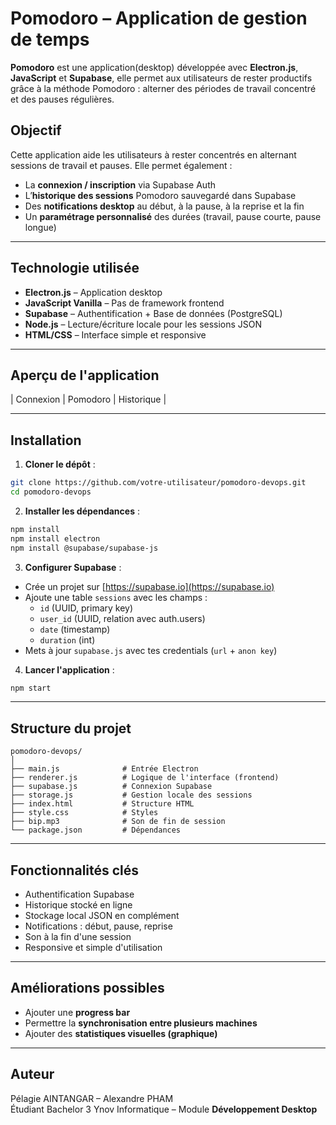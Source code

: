 # Pomodoro – Application de gestion de temps

**Pomodoro** est une  application(desktop) développée avec **Electron.js**, **JavaScript** et **Supabase**, elle permet aux utilisateurs de rester productifs grâce à la méthode Pomodoro : alterner des périodes de travail concentré et des pauses régulières.

## Objectif

Cette application aide les utilisateurs à rester concentrés en alternant sessions de travail et pauses. Elle permet également :
- La **connexion / inscription** via Supabase Auth
- L’**historique des sessions** Pomodoro sauvegardé dans Supabase
- Des **notifications desktop** au début, à la pause, à la reprise et la fin
- Un **paramétrage personnalisé** des durées (travail, pause courte, pause longue)

---

## Technologie utilisée

- **Electron.js** – Application desktop
- **JavaScript Vanilla** – Pas de framework frontend
- **Supabase** – Authentification + Base de données (PostgreSQL)
- **Node.js** – Lecture/écriture locale pour les sessions JSON 
- **HTML/CSS** – Interface simple et responsive

---

## Aperçu de l'application

| Connexion | Pomodoro | Historique |

---

## Installation

1. **Cloner le dépôt** :

```bash
git clone https://github.com/votre-utilisateur/pomodoro-devops.git
cd pomodoro-devops
```

2. **Installer les dépendances** :

```bash
npm install
npm install electron
npm install @supabase/supabase-js

```

3. **Configurer Supabase** :

- Crée un projet sur [https://supabase.io](https://supabase.io)
- Ajoute une table `sessions` avec les champs :
  - `id` (UUID, primary key)
  - `user_id` (UUID, relation avec auth.users)
  - `date` (timestamp)
  - `duration` (int)
- Mets à jour `supabase.js` avec tes credentials (`url` + `anon key`)

4. **Lancer l'application** :

```bash
npm start
```

---

## Structure du projet

```
pomodoro-devops/
│
├── main.js              # Entrée Electron
├── renderer.js          # Logique de l'interface (frontend)
├── supabase.js          # Connexion Supabase
├── storage.js           # Gestion locale des sessions
├── index.html           # Structure HTML
├── style.css            # Styles
├── bip.mp3              # Son de fin de session
└── package.json         # Dépendances
```

---

## Fonctionnalités clés

-  Authentification Supabase
-  Historique stocké en ligne
-  Stockage local JSON en complément
-  Notifications : début, pause, reprise
-  Son à la fin d'une session 
-  Responsive et simple d'utilisation

---

## Améliorations possibles

- Ajouter une **progress bar**
- Permettre la **synchronisation entre plusieurs machines**
- Ajouter des **statistiques visuelles (graphique)**

---

##  Auteur

Pélagie AINTANGAR – Alexandre PHAM  
Étudiant Bachelor 3 Ynov Informatique – Module **Développement Desktop**

